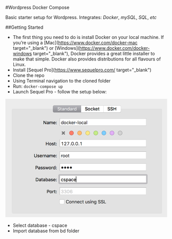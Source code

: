 #Wordpress Docker Compose

Basic starter setup for Wordpress. Integrates: *Docker*, *mySQL*, *SQL*, *etc*

##Getting Started

* The first thing you need to do is install Docker on your local machine. If you’re using a [Mac](https://www.docker.com/docker-mac target="_blank") or [Windows](https://www.docker.com/docker-windows target="_blank"), Docker provides a great little installer to make that simple. Docker also provides distributions for all flavours of Linux.
* Install [Sequel Pro](https://www.sequelpro.com/ target="_blank")
* Clone the repo
* Using Terminal navigation to the cloned folder
* Run: `docker-compose up`
* Launch Sequel Pro - follow the setup below: 

![alt text](./img/setup.png)

* Select database - cspace
* Import database from bd folder